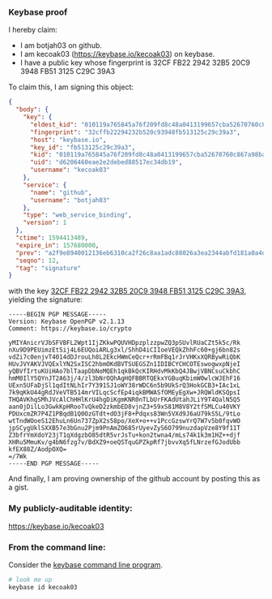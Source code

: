### Keybase proof

I hereby claim:

  * I am botjah03 on github.
  * I am kecoak03 (https://keybase.io/kecoak03) on keybase.
  * I have a public key whose fingerprint is 32CF FB22 2942 32B5 20C9  3948 FB51 3125 C29C 39A3

To claim this, I am signing this object:

```json
{
  "body": {
    "key": {
      "eldest_kid": "010119a765845a76f209fd8c48a0413199657cba52670760c867a98bab2b63fc597b0a",
      "fingerprint": "32cffb22294232b520c93948fb513125c29c39a3",
      "host": "keybase.io",
      "key_id": "fb513125c29c39a3",
      "kid": "010119a765845a76f209fd8c48a0413199657cba52670760c867a98bab2b63fc597b0a",
      "uid": "d6206460eae2e2debed88517ec34db19",
      "username": "kecoak03"
    },
    "service": {
      "name": "github",
      "username": "botjah03"
    },
    "type": "web_service_binding",
    "version": 1
  },
  "ctime": 1594413489,
  "expire_in": 157680000,
  "prev": "a2f9e8940012136eb6310ca2f26c8aa1adc88026a3ea2344abfd181a0a4da79d",
  "seqno": 12,
  "tag": "signature"
}
```

with the key [32CF FB22 2942 32B5 20C9  3948 FB51 3125 C29C 39A3](https://keybase.io/kecoak03), yielding the signature:

```
-----BEGIN PGP MESSAGE-----
Version: Keybase OpenPGP v2.1.13
Comment: https://keybase.io/crypto

yMIYAnicrVJbSFVBFL2Wpt1IjZKkwPQUVHDpzplzzpwZQ3pSUvlRUaCZt5k5c/Rk
nXu9D9PEUimzEtSij4L6EUQoiARLg3xl/ShhD4iCIIoeVEQkZhhFc60+gj6bn82s
vdZi7c0enjvT4014dDJrouLh8L2EkcHWmCeQcr+rRmFBq1rJrVHKxXQRBywRiQbK
HUvJVYAKVJVQExlYN2SxISC2hbmOKdBVTSUEGSZn1IDIBCYCHCOTEswogwxpNjeI
yQBVfIrtuKUiHAo7blTaapDbNoMQEh1qkBkQcKIRHdvMkKbQ4JBwjVBNCsuCkbhC
hmM0IlY5QYnJT2A63j/4/zl3bNrOQhAgHQFBBRTQEkxYGBuqKbimW0wlcWJEhF16
UExn5UFaDjSl1qdItNLhIr7Y391SJ1oWY38rWDC6n5b9UkSrQ3HokGCB3+IAc1xL
7k9qKkU44gRdJVeVTB514mrVILqcScfEp4iqkBMWASfOMEyEgXw+JRQWldKSQpsI
THQAVKhqSMhJVcAlChHHlKrU4hgDiKgmKNR0nTLbUrFKAdUtahJLiY9T4QalN5Q5
aan0jDilLo3GwkKpHRooTvQkeD2zkmbED8vjnZ3+59xS81M8V8Y2tfSMLCu40VKY
PDUxcmZR7P4Z1PBqdB1Q0OzGTdt+dO3jF8+Pdqxs83Wn5VXd9J6aU79kS5L/9tLo
wtTndWOoeS12EhuLn6Un737ZpX2s58po/XeX+o++v1PccGzswYrQ7W7v5b0fqvWO
jpSCygUklSXXB57e3bGnu2Pjm9PnAmZO685rUyevZyS6O799nuzdapVze8Y9f11T
Z3bfrYmXdoY23jT1qXdgzbO85dtR5vrJsTu+kon2twna4/mLs74k1k3m1HZ++djf
XHRu5MmuKv/g4bN6fzg7v/BdXZ9+oeQSTquGPZkpRf7jbvvXq5fLNrzefGJodUbb
kfEX88Z/AodpOXQ=
=/7Wk
-----END PGP MESSAGE-----

```

And finally, I am proving ownership of the github account by posting this as a gist.

### My publicly-auditable identity:

https://keybase.io/kecoak03

### From the command line:

Consider the [keybase command line program](https://keybase.io/download).

```bash
# look me up
keybase id kecoak03
```
